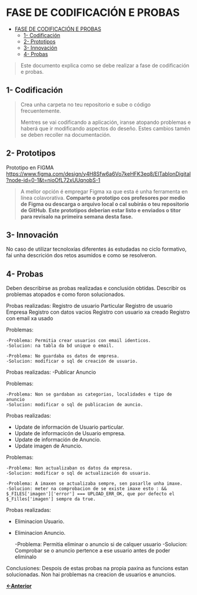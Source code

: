 # FASE DE CODIFICACIÓN E PROBAS

- [FASE DE CODIFICACIÓN E PROBAS](#fase-de-codificación-e-probas)
  - [1- Codificación](#1--codificación)
  - [2- Prototipos](#2--prototipos)
  - [3- Innovación](#3--innovación)
  - [4- Probas](#4--probas)

> Este documento explica como se debe realizar a fase de codificación e probas.

## 1- Codificación

> Crea unha carpeta no teu repositorio e sube o código frecuentemente.
>
> Mentres se vai codificando a aplicación, iranse atopando problemas e haberá que ir modificando aspectos do deseño. Estes cambios tamén se deben recoller na documentación.

## 2- Prototipos

Prototipo en FIGMA https://www.figma.com/design/y4H8Sfw6a6Vo7keHFK3eq8/ElTablonDigital?node-id=0-1&t=nioOfL72xUUqnobS-1


> A mellor opción é empregar Figma xa que esta é unha ferramenta en línea colavorativa. 
> **Comparte o prototipo cos profesores por medio de Figma ou descarga o arquivo local o cal subirás o teu repositorio de GitHub**.
> **Este prototipos deberían estar listo e enviados o titor para revisalo na primeira semana desta fase.**

## 3- Innovación

No caso de utilizar tecnoloxías diferentes ás estudadas no ciclo formativo, fai unha descrición dos retos asumidos e como se resolveron.

## 4- Probas

Deben describirse as probas realizadas e conclusión obtidas. Describir os problemas atopados e como foron solucionados.

Probas realizadas:
  Registro de usuario Particular
  Registro de usuario Empresa
  Registro con datos vacios
  Registro con usuario xa creado
  Registro con email xa usado

  Problemas:

    -Problema: Permitia crear usuarios con email identicos.
    -Solucion: na tabla da bd unique o email.

    -Problema: No guardaba os datos de empresa.
    -Solucion: modificar o sql de creación de usuario.

  Probas realizadas:
    -Publicar Anuncio

   Problemas:

    -Problema: Non se gardaban as categorias, localidades e tipo de anuncio
    -Solucion: modificar o sql de publicacion de auncio.

Probas realizadas:
  - Update de información de Usuario particular.
  - Update de informacicón de Usuario empresa.
  - Update de información de Anuncio.
  - Update imagen de Anuncio.

  Problemas:

    -Problema: Non actualizaban os datos da empresa.
    -Solucion: modificar o sql de actualización do usuario.

    -Problema: A imaxen se actualizaba sempre, sen pasarlle unha imaxe.
    -Solucion: meter na comprobacion de se existe imaxe esto : && $_FILES['imagen']['error'] === UPLOAD_ERR_OK, que por defecto el $_Filles['imagen'] sempre da true.

Probas realizadas:
  - Eliminacion Usuario.
  - Eliminacion Anuncio.

    -Problema: Permitia eliminar o anuncio si de calquer usuario
    -Solucion: Comprobar se o anuncio pertence a ese usuario antes de poder eliminalo

Conclusiones:
    Despois de estas probas na propia paxina as funcions estan solucionadas.
    Non hai problemas na creacion de usuarios e anuncios.

[**<-Anterior**](../README.md)
